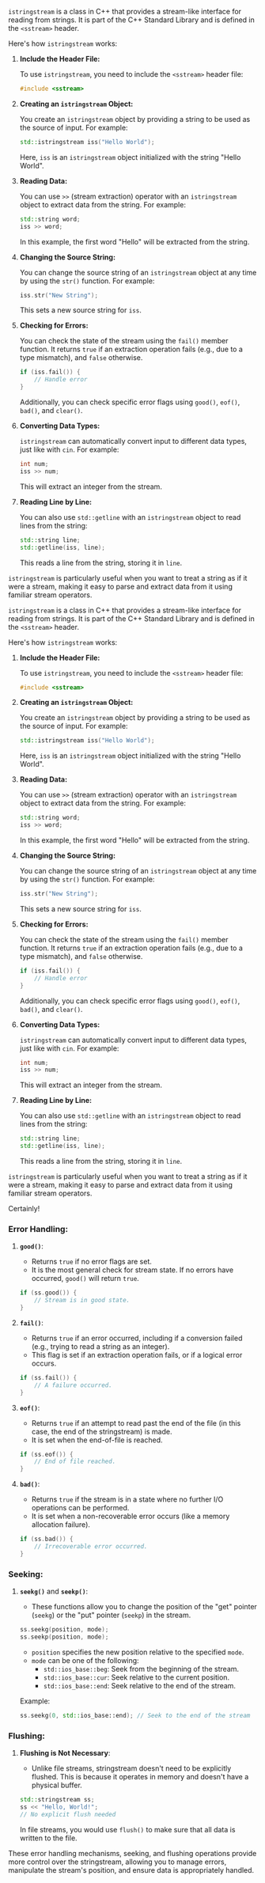 `istringstream` is a class in C++ that provides a stream-like interface for reading from strings. It is part of the C++ Standard Library and is defined in the `<sstream>` header.

Here's how `istringstream` works:

1. **Include the Header File:**
   
   To use `istringstream`, you need to include the `<sstream>` header file:

   ```cpp
   #include <sstream>
   ```

2. **Creating an `istringstream` Object:**
   
   You create an `istringstream` object by providing a string to be used as the source of input. For example:

   ```cpp
   std::istringstream iss("Hello World");
   ```

   Here, `iss` is an `istringstream` object initialized with the string "Hello World".

3. **Reading Data:**

   You can use `>>` (stream extraction) operator with an `istringstream` object to extract data from the string. For example:

   ```cpp
   std::string word;
   iss >> word;
   ```

   In this example, the first word "Hello" will be extracted from the string.

4. **Changing the Source String:**

   You can change the source string of an `istringstream` object at any time by using the `str()` function. For example:

   ```cpp
   iss.str("New String");
   ```

   This sets a new source string for `iss`.

5. **Checking for Errors:**

   You can check the state of the stream using the `fail()` member function. It returns `true` if an extraction operation fails (e.g., due to a type mismatch), and `false` otherwise.

   ```cpp
   if (iss.fail()) {
       // Handle error
   }
   ```

   Additionally, you can check specific error flags using `good()`, `eof()`, `bad()`, and `clear()`.

6. **Converting Data Types:**

   `istringstream` can automatically convert input to different data types, just like with `cin`. For example:

   ```cpp
   int num;
   iss >> num;
   ```

   This will extract an integer from the stream.

7. **Reading Line by Line:**

   You can also use `std::getline` with an `istringstream` object to read lines from the string:

   ```cpp
   std::string line;
   std::getline(iss, line);
   ```

   This reads a line from the string, storing it in `line`.

`istringstream` is particularly useful when you want to treat a string as if it were a stream, making it easy to parse and extract data from it using familiar stream operators.


`istringstream` is a class in C++ that provides a stream-like interface for reading from strings. It is part of the C++ Standard Library and is defined in the `<sstream>` header.

Here's how `istringstream` works:

1. **Include the Header File:**
   
   To use `istringstream`, you need to include the `<sstream>` header file:

   ```cpp
   #include <sstream>
   ```

2. **Creating an `istringstream` Object:**
   
   You create an `istringstream` object by providing a string to be used as the source of input. For example:

   ```cpp
   std::istringstream iss("Hello World");
   ```

   Here, `iss` is an `istringstream` object initialized with the string "Hello World".

3. **Reading Data:**

   You can use `>>` (stream extraction) operator with an `istringstream` object to extract data from the string. For example:

   ```cpp
   std::string word;
   iss >> word;
   ```

   In this example, the first word "Hello" will be extracted from the string.

4. **Changing the Source String:**

   You can change the source string of an `istringstream` object at any time by using the `str()` function. For example:

   ```cpp
   iss.str("New String");
   ```

   This sets a new source string for `iss`.

5. **Checking for Errors:**

   You can check the state of the stream using the `fail()` member function. It returns `true` if an extraction operation fails (e.g., due to a type mismatch), and `false` otherwise.

   ```cpp
   if (iss.fail()) {
       // Handle error
   }
   ```

   Additionally, you can check specific error flags using `good()`, `eof()`, `bad()`, and `clear()`.

6. **Converting Data Types:**

   `istringstream` can automatically convert input to different data types, just like with `cin`. For example:

   ```cpp
   int num;
   iss >> num;
   ```

   This will extract an integer from the stream.

7. **Reading Line by Line:**

   You can also use `std::getline` with an `istringstream` object to read lines from the string:

   ```cpp
   std::string line;
   std::getline(iss, line);
   ```

   This reads a line from the string, storing it in `line`.

`istringstream` is particularly useful when you want to treat a string as if it were a stream, making it easy to parse and extract data from it using familiar stream operators.


Certainly!

### Error Handling:

1. **`good()`**:
   - Returns `true` if no error flags are set.
   - It is the most general check for stream state. If no errors have occurred, `good()` will return `true`.

   ```cpp
   if (ss.good()) {
       // Stream is in good state.
   }
   ```

2. **`fail()`**:
   - Returns `true` if an error occurred, including if a conversion failed (e.g., trying to read a string as an integer).
   - This flag is set if an extraction operation fails, or if a logical error occurs.

   ```cpp
   if (ss.fail()) {
       // A failure occurred.
   }
   ```

3. **`eof()`**:
   - Returns `true` if an attempt to read past the end of the file (in this case, the end of the stringstream) is made.
   - It is set when the end-of-file is reached.

   ```cpp
   if (ss.eof()) {
       // End of file reached.
   }
   ```

4. **`bad()`**:
   - Returns `true` if the stream is in a state where no further I/O operations can be performed.
   - It is set when a non-recoverable error occurs (like a memory allocation failure).

   ```cpp
   if (ss.bad()) {
       // Irrecoverable error occurred.
   }
   ```

### Seeking:

1. **`seekg()`** and **`seekp()`**:
   - These functions allow you to change the position of the "get" pointer (`seekg`) or the "put" pointer (`seekp`) in the stream.

   ```cpp
   ss.seekg(position, mode);
   ss.seekp(position, mode);
   ```

   - `position` specifies the new position relative to the specified `mode`.
   - `mode` can be one of the following:
     - `std::ios_base::beg`: Seek from the beginning of the stream.
     - `std::ios_base::cur`: Seek relative to the current position.
     - `std::ios_base::end`: Seek relative to the end of the stream.

   Example:
   ```cpp
   ss.seekg(0, std::ios_base::end); // Seek to the end of the stream
   ```

### Flushing:

1. **Flushing is Not Necessary**:
   - Unlike file streams, stringstream doesn't need to be explicitly flushed. This is because it operates in memory and doesn't have a physical buffer.

   ```cpp
   std::stringstream ss;
   ss << "Hello, World!";
   // No explicit flush needed
   ```

   In file streams, you would use `flush()` to make sure that all data is written to the file.

These error handling mechanisms, seeking, and flushing operations provide more control over the stringstream, allowing you to manage errors, manipulate the stream's position, and ensure data is appropriately handled.
